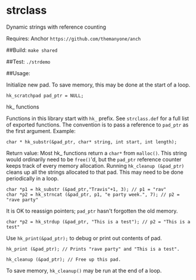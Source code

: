 # strclass
Dynamic strings with reference counting

Requires: Anchor `https://github.com/themanyone/anch`

##Build:
`make shared`

##Test:
`./strdemo`

##Usage:

Initialize new pad. To save memory, this may be done at the start of a loop.

`hk_scratchpad pad_ptr = NULL;`

hk_ functions

Functions in this library start with `hk_` prefix. See `strclass.def` for a full list of exported functions. The convention is to pass a reference to `pad_ptr` as the first argument.
Example:

`char * hk_substr(&pad_ptr, char* string, int start, int length);`

Return value: Most hk_ functions return a `char*` from `malloc()`. This string would ordinarily need to be `free()`'d, but the `pad_ptr` reference counter keeps track of every memory allocation. Running `hk_cleanup (&pad_ptr)` cleans up all the strings allocated to that pad. This may need to be done periodically in a loop.

```
char *p1 = hk_substr (&pad_ptr,"Travis"+1, 3); // p1 = "rav"
char *p2 = hk_strncat (&pad_ptr, p1, "e party week.", 7); // p2 = "rave party"
```

It is OK to reassign pointers; `pad_ptr` hasn't forgotten the old memory.

`char *p2 = hk_strdup (&pad_ptr, "This is a test"); // p2 = "This is a test"`

Use `hk_print(&pad_ptr);` to debug or print out contents of pad.

`hk_print (&pad_ptr); // Prints "rave party" and "This is a test".`

`hk_cleanup (&pad_ptr); // Free up this pad.`

To save memory, `hk_cleanup()` may be run at the end of a loop.
